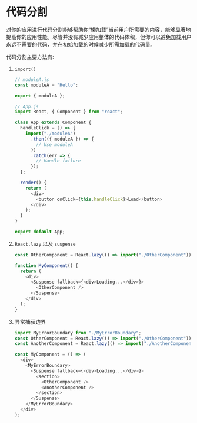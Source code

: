 # 代码分割

对你的应用进行代码分割能够帮助你“懒加载”当前用户所需要的内容，能够显著地提高你的应用性能。尽管并没有减少应用整体的代码体积，但你可以避免加载用户永远不需要的代码，并在初始加载的时候减少所需加载的代码量。

代码分割主要方法有:

1. `import()`

   ```javascript
   // moduleA.js
   const moduleA = "Hello";

   export { moduleA };
   ```

   ```javascript
   // App.js
   import React, { Component } from "react";

   class App extends Component {
     handleClick = () => {
       import("./moduleA")
         .then(({ moduleA }) => {
           // Use moduleA
         })
         .catch(err => {
           // Handle failure
         });
     };

     render() {
       return (
         <div>
           <button onClick={this.handleClick}>Load</button>
         </div>
       );
     }
   }

   export default App;
   ```

2. `React.lazy` 以及 `suspense`

   ```javascript
   const OtherComponent = React.lazy(() => import("./OtherComponent"));

   function MyComponent() {
     return (
       <div>
         <Suspense fallback={<div>Loading...</div>}>
           <OtherComponent />
         </Suspense>
       </div>
     );
   }
   ```

3. 异常捕获边界

   ```javascript
   import MyErrorBoundary from "./MyErrorBoundary";
   const OtherComponent = React.lazy(() => import("./OtherComponent"));
   const AnotherComponent = React.lazy(() => import("./AnotherComponent"));

   const MyComponent = () => (
     <div>
       <MyErrorBoundary>
         <Suspense fallback={<div>Loading...</div>}>
           <section>
             <OtherComponent />
             <AnotherComponent />
           </section>
         </Suspense>
       </MyErrorBoundary>
     </div>
   );
   ```
